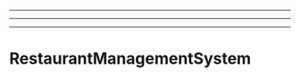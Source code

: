 ---------------------------------------------------------------------
----------------------------------------------------------------------------------------------------
----------------------------------------------------------------------------------------------------
# RestaurantManagementSystem
